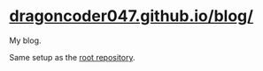 # [dragoncoder047.github.io/blog/](https://dragoncoder047.github.io/blog/)

My blog.

Same setup as the [root repository](https://github.com/dragoncoder047/dragoncoder047.github.io).
